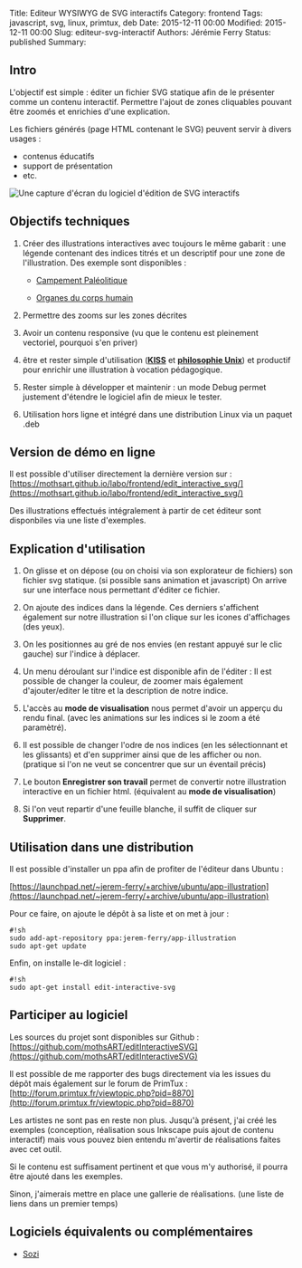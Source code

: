 Title: Editeur WYSIWYG de SVG interactifs
Category: frontend
Tags: javascript, svg, linux, primtux, deb
Date: 2015-12-11 00:00
Modified: 2015-12-11 00:00
Slug: editeur-svg-interactif
Authors: Jérémie Ferry
Status: published
Summary:

## Intro

L'objectif est simple : éditer un fichier SVG statique afin de le présenter comme un contenu interactif. 
Permettre l'ajout de zones cliquables pouvant être zoomés et enrichies d'une explication.

Les fichiers générés (page HTML contenant le SVG) peuvent servir à divers usages :

- contenus éducatifs
- support de présentation
- etc.

![Une capture d'écran du logiciel d'édition de SVG interactifs](static/images/editeur_svg/editeur_svg_exemple.png)

## Objectifs techniques

1. Créer des illustrations interactives avec toujours le même gabarit : une légende contenant des indices titrés et un descriptif pour une zone de l'illustration.
Des exemple sont disponibles : 

    * [Campement Paléolitique](https://mothsart.github.io/labo/frontend/edit_interactive_svg/examples/campement.html)

    * [Organes du corps humain](https://mothsart.github.io/labo/frontend/edit_interactive_svg/examples/organes.html)

2. Permettre des zooms sur les zones décrites

3. Avoir un contenu responsive (vu que le contenu est pleinement vectoriel, pourquoi s'en priver)

4. être et rester simple d'utilisation (**[KISS](https://fr.wikipedia.org/wiki/Principe_KISS)** et **[philosophie Unix](https://fr.wikipedia.org/wiki/Philosophie_d%27Unix)**) et productif pour enrichir une illustration à vocation pédagogique.

5. Rester simple à développer et maintenir : un mode Debug permet justement d'étendre le logiciel afin de mieux le tester.

6. Utilisation hors ligne et intégré dans une distribution Linux via un paquet .deb

## Version de démo en ligne

Il est possible d'utiliser directement la dernière version sur :
[https://mothsart.github.io/labo/frontend/edit_interactive_svg/](https://mothsart.github.io/labo/frontend/edit_interactive_svg/)

Des illustrations effectués intégralement à partir de cet éditeur sont disponbiles via une liste d'exemples.

## Explication d'utilisation

1. On glisse et on dépose (ou on choisi via son explorateur de fichiers) son fichier svg statique. (si possible sans animation et javascript)
On arrive sur une interface nous permettant d'éditer ce fichier.

2. On ajoute des indices dans la légende. Ces derniers s'affichent également sur notre illustration si l'on clique sur les icones d'affichages (des yeux).

3. On les positionnes au gré de nos envies (en restant appuyé sur le clic gauche) sur l'indice à déplacer.

4. Un menu déroulant sur l'indice est disponible afin de l'éditer :
Il est possible de changer la couleur, de zoomer mais également d'ajouter/editer le titre et la description de notre indice.

5. L'accès au **mode de visualisation** nous permet d'avoir un apperçu du rendu final. (avec les animations sur les indices si le zoom a été paramètré).

6. Il est possible de changer l'odre de nos indices (en les sélectionnant et les glissants) et d'en supprimer ainsi que de les afficher ou non. (pratique si l'on ne veut se concentrer que sur un éventail précis)

6. Le bouton **Enregistrer son travail** permet de convertir notre illustration interactive en un fichier html. (équivalent au **mode de visualisation**)

7. Si l'on veut repartir d'une feuille blanche, il suffit de cliquer sur **Supprimer**.

## Utilisation dans une distribution

Il est possible d'installer un ppa afin de profiter de l'éditeur dans Ubuntu :

[https://launchpad.net/~jerem-ferry/+archive/ubuntu/app-illustration](https://launchpad.net/~jerem-ferry/+archive/ubuntu/app-illustration)

Pour ce faire, on ajoute le dépôt à sa liste et on met à jour :

    #!sh
    sudo add-apt-repository ppa:jerem-ferry/app-illustration
    sudo apt-get update

Enfin, on installe le-dit logiciel :

    #!sh
    sudo apt-get install edit-interactive-svg

## Participer au logiciel

Les sources du projet sont disponibles sur Github : [https://github.com/mothsART/editInteractiveSVG](https://github.com/mothsART/editInteractiveSVG)

Il est possible de me rapporter des bugs directement via les issues du dépôt mais également sur le forum de PrimTux :
[http://forum.primtux.fr/viewtopic.php?pid=8870](http://forum.primtux.fr/viewtopic.php?pid=8870)

Les artistes ne sont pas en reste non plus.
Jusqu'à présent, j'ai créé les exemples (conception, réalisation sous Inkscape puis ajout de contenu interactif) mais vous pouvez bien entendu m'avertir de réalisations faites avec cet outil.

Si le contenu est suffisament pertinent et que vous m'y authorisé, il pourra être ajouté dans les exemples.

Sinon, j'aimerais mettre en place une gallerie de réalisations. (une liste de liens dans un premier temps)

## Logiciels équivalents ou complémentaires

* [Sozi](http://sozi.baierouge.fr/pages/10-about-fr.html)


